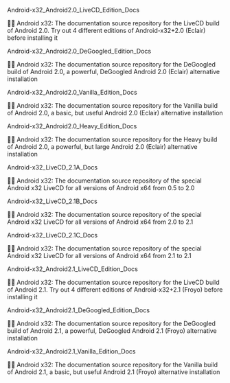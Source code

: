 
Android-x32_Android2.0_LiveCD_Edition_Docs

🤖️📖️ Android x32: The documentation source repository for the LiveCD build of Android 2.0. Try out 4 different editions of Android-x32+2.0 (Eclair) before installing it 

Android-x32_Android2.0_DeGoogled_Edition_Docs

🤖️📖️ Android x32: The documentation source repository for the DeGoogled build of Android 2.0, a powerful, DeGoogled Android 2.0 (Eclair) alternative installation 

Android-x32_Android2.0_Vanilla_Edition_Docs

🤖️📖️ Android x32: The documentation source repository for the Vanilla build of Android 2.0, a basic, but useful Android 2.0 (Eclair) alternative installation

Android-x32_Android2.0_Heavy_Edition_Docs

🤖️📖️ Android x32: The documentation source repository for the Heavy build of Android 2.0, a powerful, but large Android 2.0 (Eclair) alternative installation

Android-x32_LiveCD_2.1A_Docs

🤖️📖️ Android x32: The documentation source repository of the special Android x32 LiveCD for all versions of Android x64 from 0.5 to 2.0

Android-x32_LiveCD_2.1B_Docs

🤖️📖️ Android x32: The documentation source repository of the special Android x32 LiveCD for all versions of Android x64 from 2.0 to 2.1

Android-x32_LiveCD_2.1C_Docs

🤖️📖️ Android x32: The documentation source repository of the special Android x32 LiveCD for all versions of Android x64 from 2.1 to 2.1

Android-x32_Android2.1_LiveCD_Edition_Docs

🤖️📖️ Android x32: The documentation source repository for the LiveCD build of Android 2.1. Try out 4 different editions of Android-x32+2.1 (Froyo) before installing it 

Android-x32_Android2.1_DeGoogled_Edition_Docs

🤖️📖️ Android x32: The documentation source repository for the DeGoogled build of Android 2.1, a powerful, DeGoogled Android 2.1 (Froyo) alternative installation 

Android-x32_Android2.1_Vanilla_Edition_Docs

🤖️📖️ Android x32: The documentation source repository for the Vanilla build of Android 2.1, a basic, but useful Android 2.1 (Froyo) alternative installation

